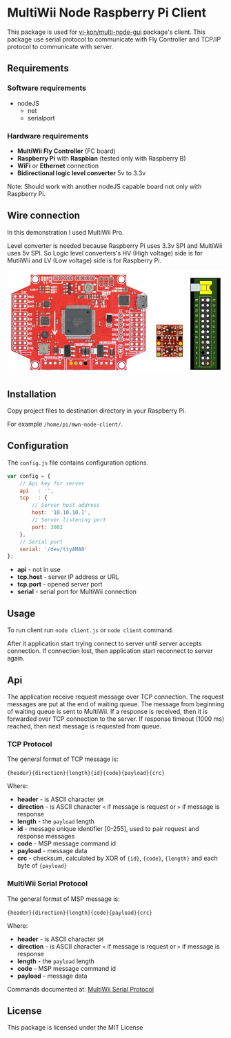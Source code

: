 # MultiWii Node Raspberry Pi Client

This package is used for [vi-kon/multi-node-gui](https://github.com/vi-kon/multiwii-node-gui) package's client. This package use serial protocol to communicate with Fly Controller and TCP/IP protocol to communicate with server.

## Requirements

### Software requirements

* nodeJS
  * net
  * serialport

### Hardware requirements

* **MultiWii Fly Controller** (FC board)
* **Raspberry Pi** with **Raspbian** (tested only with Raspberry B)
* **WiFi** or **Ethernet** connection
* **Bidirectional logic level converter** 5v to 3.3v

Note: Should work with another nodeJS capable board not only with Raspberry Pi.

## Wire connection

In this demonstration I used MultiWii Pro.

Level converter is needed because Raspberry Pi uses 3.3v SPI and MultiWii uses 5v SPI. So Logic level converters's HV (High voltage) side is for MutliWii and LV (Low voltage) side is for Raspberry Pi.

![MultiWii and Raspberry Pi Wiring](wiring.jpg)

## Installation

Copy project files to destination directory in your Raspberry Pi.

For example `/home/pi/mwn-node-client/`.

## Configuration

The `config.js` file contains configuration options.

```javascript
var config = {
    // Api key for server
    api   : '',
    tcp   : {
        // Server host address
        host: '10.10.10.1',
        // Server listening port
        port: 3002
    },
    // Serial port
    serial: '/dev/ttyAMA0'
};
```

* **api** - not in use
* **tcp.host** - server IP address or URL
* **tcp.port** - opened server port
* **serial** - serial port for MultiWii connection

## Usage

To run client run `node client.js` or `node client` command.

After it application start trying connect to server until server accepts connection. If connection lost, then application start reconnect to server again.

## Api

The application receive request message over TCP connection. The request messages are put at the end of waiting queue. The message from beginning of waiting queue is sent to MultiWii. If a response is received, then it is forwarded over TCP connection to the server. If response timeout (1000 ms) reached, then next message is requested from queue.

### TCP Protocol

The general format of TCP message is:

`{header}{direction}{length}{id}{code}{payload}{crc}`

Where:

* **header** - is ASCII character `$M`
* **direction** - is ASCII character `<` if message is request or `>` if message is response
* **length** - the `payload` length
* **id** - message unique identifier [0-255], used to pair request and response messages
* **code** - MSP message command id
* **payload** - message data
* **crc** - checksum, calculated by XOR of `{id}`, `{code}`, `{length}` and each byte of `{payload}`

### MultiWii Serial Protocol

The general format of MSP message is:

`{header}{direction}{length}{code}{payload}{crc}`

Where:

* **header** - is ASCII character `$M`
* **direction** - is ASCII character `<` if message is request or `>` if message is response
* **length** - the `payload` length
* **code** - MSP message command id
* **payload** - message data

Commands documented at: [MultiWii Serial Protocol](http://www.multiwii.com/wiki/index.php?title=Multiwii_Serial_Protocol)

## License

This package is licensed under the MIT License